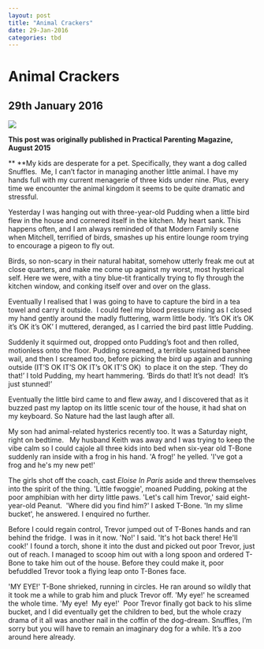 ```yaml
---
layout: post
title: "Animal Crackers"
date: 29-Jan-2016
categories: tbd
---
```


# Animal Crackers

## 29th January 2016

 

<img class="photo-horiz" src="http://i.dailymail.co.uk/i/pix/2012/08/16/article-2189210-007CA7C71000044C-845_634x446.jpg" />

**This post was originally published in Practical Parenting Magazine,   August 2015**

** **My kids are desperate for a pet. Specifically, they want a dog called Snuffles.  Me, I can’t factor in managing another little animal. I have my hands full with my current menagerie of three kids under nine. Plus, every time we encounter the animal kingdom it seems to be quite dramatic and stressful.

Yesterday I was hanging out with three-year-old Pudding when a little bird flew in the house and cornered itself in the kitchen. My heart sank. This happens often, and I am always reminded of that Modern Family scene when Mitchell, terrified of birds, smashes up his entire lounge room trying to encourage a pigeon to fly out.

Birds, so non-scary in their natural habitat, somehow utterly freak me out at close quarters, and make me come up against my worst, most hysterical self. Here we were, with a tiny blue-tit frantically trying to fly through the kitchen window, and conking itself over and over on the glass.

Eventually I realised that I was going to have to capture the bird in a tea towel and carry it outside.  I could feel my blood pressure rising as I closed my hand gently around the madly fluttering, warm little body. ‘It’s OK it’s OK it’s OK it’s OK’ I muttered, deranged, as I carried the bird past little Pudding.

Suddenly it squirmed out, dropped onto Pudding’s foot and then rolled, motionless onto the floor. Pudding screamed, a terrible sustained banshee wail, and then I screamed too, before picking the bird up again and running outside (IT’S OK IT’S OK IT’s OK IT’S OK)  to place it on the step. ‘They do that!’ I told Pudding, my heart hammering. ‘Birds do that! It’s not dead!  It’s just stunned!’

Eventually the little bird came to and flew away, and I discovered that as it buzzed past my laptop on its little scenic tour of the house, it had shat on my keyboard. So Nature had the last laugh after all.

My son had animal-related hysterics recently too. It was a Saturday night, right on bedtime.   My husband Keith was away and I was trying to keep the vibe calm so I could cajole all three kids into bed when six-year old T-Bone suddenly ran inside with a frog in his hand. 'A frog!' he yelled. 'I've got a frog and he's my new pet!'

The girls shot off the coach, cast *Eloise In Paris* aside and threw themselves into the spirit of the thing. 'Little fwoggie', moaned Pudding, poking at the poor amphibian with her dirty little paws. 'Let's call him Trevor,' said eight-year-old Peanut.  'Where did you find him?' I asked T-Bone. 'In my slime bucket', he answered. I enquired no further.

Before I could regain control, Trevor jumped out of T-Bones hands and ran behind the fridge.  I was in it now. 'No!' I said. 'It's hot back there! He'll cook!' I found a torch, shone it into the dust and picked out poor Trevor, just out of reach. I managed to scoop him out with a long spoon and ordered T-Bone to take him out of the house. Before they could make it, poor befuddled Trevor took a flying leap onto T-Bones face.

'MY EYE!' T-Bone shrieked, running in circles. He ran around so wildly that it took me a while to grab him and pluck Trevor off. 'My eye!' he screamed the whole time. 'My eye!  My eye!'  Poor Trevor finally got back to his slime bucket, and I did eventually get the children to bed, but the whole crazy drama of it all was another nail in the coffin of the dog-dream. Snuffles, I’m sorry but you will have to remain an imaginary dog for a while. It’s a zoo around here already.
